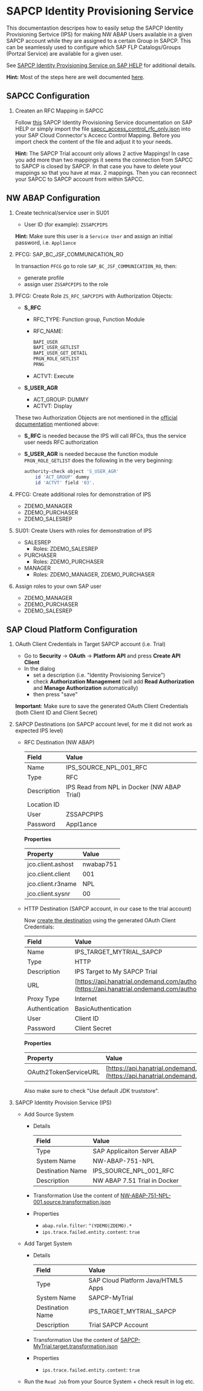 # SAPCP Identity Provisioning Service

This documentastion descripes how to easily setup the SAPCP Identity Provisioning Sertvice (IPS) for making
NW ABAP Users available in a given SAPCP account while they are assigned to a certain Group in SAPCP. This can be seamlessly used to configure which SAP FLP Catalogs/Groups (Portzal Service) are available for a given user.

See [SAPCP Identity Provisioning Service on SAP HELP](https://help.sap.com/viewer/p/IDENTITY_PROVISIONING) for additional details.

**Hint:** Most of the steps here are well documented [here](https://help.sap.com/viewer/f48e822d6d484fa5ade7dda78b64d9f5/Cloud/en-US/5235087c8a6e4860aac36a8c3675fb9d.html).

## SAPCC Configuration

1. Createn an RFC Mapping in SAPCC

     Follow [this](https://help.sap.com/viewer/f48e822d6d484fa5ade7dda78b64d9f5/Cloud/en-US/5235087c8a6e4860aac36a8c3675fb9d.html) SAPCP Identity Provisioning Service documentation on SAP HELP or simply import the file [sapcc_access_control_rfc_only.json](./sapcc_access_control_rfc_only.json) into your SAP Cloud Connector's Accecc Control Mapping. Before you import check the content of the file and adjust it to your needs.

    **Hint:** The SAPCP Trial account only allows 2 active Mappings! In case you add more than two mappings it seems the connection from SAPCC to SAPCP is closed by SAPCP. In that case you have to delete your mappings so that you have at max. 2 mappings. Then you can reconnect your SAPCC to SAPCP account from within SAPCC.

## NW ABAP Configuration

1. Create technical/service user in SU01

    - User ID (for example): `ZSSAPCPIPS`

    **Hint:** Make sure this user is a `Service User` and assign an initial password, i.e. `Appl1ance`

1. PFCG: SAP_BC_JSF_COMMUNICATION_RO

    In transaction `PFCG` go to role `SAP_BC_JSF_COMMUNICATION_RO`, then:

    - generate profile
    - assign user `ZSSAPCPIPS` to the role

1. PFCG: Create Role `ZS_RFC_SAPCPIPS` with Authorization Objects:

    - **S_RFC**
      - RFC_TYPE: Function group, Function Module
      - RFC_NAME:

          ```sh
          BAPI_USER
          BAPI_USER_GETLIST
          BAPI_USER_GET_DETAIL
          PRGN_ROLE_GETLIST
          PRNG
          ```
      - ACTVT: Execute

    - **S_USER_AGR**
      - ACT_GROUP: DUMMY
      - ACTVT: Display

    These two Authorization Objects are not mentioned in the [official documentation](https://help.sap.com/viewer/f48e822d6d484fa5ade7dda78b64d9f5/Cloud/en-US/5235087c8a6e4860aac36a8c3675fb9d.html) mentioned above:

    - **S_RFC** is needed because the IPS will call RFCs, thus the service user needs RFC authorization

    - **S_USER_AGR** is needed because the function module `PRGN_ROLE_GETLIST` does the following in the very beginning:

        ```sh
        authority-check object 'S_USER_AGR'
            id 'ACT_GROUP' dummy
            id 'ACTVT' field '03'.
        ```

1. PFCG: Create additional roles for demonstration of IPS
    - ZDEMO_MANAGER
    - ZDEMO_PURCHASER
    - ZDEMO_SALESREP

1. SU01: Create Users with roles for demonstration of IPS
    - SALESREP
      - Roles: ZDEMO_SALESREP
    - PURCHASER
      - Roles: ZDEMO_PURCHASER
    - MANAGER
      - Roles: ZDEMO_MANAGER, ZDEMO_PURCHASER

1. Assign roles to your own SAP user
    - ZDEMO_MANAGER
    - ZDEMO_PURCHASER
    - ZDEMO_SALESREP

## SAP Cloud Platform Configuration

1. OAuth Client Credentials in Target SAPCP account (i.e. Trial)

    - Go to **Security** -> **OAuth** -> **Platform API** and press **Create API Client**
    - In the dialog
      - set a description (i.e. "Identity Provisioning Service")
      - check **Authorization Management** (will add **Read Authorization** and **Manage Authorization** automatically)
      - then press "save"

    **Important**: Make sure to save the generated OAuth Client Credentials (both Client ID and Client Secret)

1. SAPCP Destinations (on SAPCP account level, for me it did not work as expected IPS level)

    - RFC Destination (NW ABAP)

      | Field          | Value                                       |
      |:-------------- |:------------------------------------------- |
      | Name           | IPS_SOURCE_NPL_001_RFC                      |
      | Type           | RFC                                         |
      | Description    | IPS Read from NPL in Docker (NW ABAP Trial) |
      | Location ID    |                                             |
      | User           | ZSSAPCPIPS                                  |
      | Password       | Appl1ance                                   |

      **Properties**

      | Property           | Value     |
      |:-------------------|:----------|
      | jco.client.ashost  | nwabap751 |
      | jco.client.client  | 001       |
      | jco.client.r3name  | NPL       |
      | jco.client.sysnr   | 00        |

    - HTTP Destination (SAPCP account, in our case to the trial account)

      Now [create the destination](https://help.sap.com/viewer/f48e822d6d484fa5ade7dda78b64d9f5/Cloud/en-US/dcdf72892190449384ba522fa95b4e8e.html) using the generated OAuth Client Credentials:

      | Field          | Value                                                                     |
      |:-------------- |:------------------------------------------------------------------------- |
      | Name           | IPS_TARGET_MYTRIAL_SAPCP                                                  |
      | Type           | HTTP                                                                      |
      | Description    | IPS Target to My SAPCP Trial                                              |
      | URL            | [https://api.hanatrial.ondemand.com/authorization/v1/accounts/p123456trial](https://api.hanatrial.ondemand.com/authorization/v1/accounts/p123456trial) |
      | Proxy Type     | Internet                                                                  |
      | Authentication | BasicAuthentication                                                       |
      | User           | Client ID                                                                 |
      | Password       | Client Secret                                                             |

      **Properties**

      | Property              | Value                                             |
      |:----------------------|:--------------------------------------------------|
      | OAuth2TokenServiceURL | [https://api.hanatrial.ondemand.com/oauth2/apitoken/v1](https://api.hanatrial.ondemand.com/oauth2/apitoken/v1) |

      Also make sure to check "Use default JDK truststore".

1. SAPCP Identity Provision Service (IPS)

    - Add Source System

      - Details

        | Field            | Value                          |
        |:---------------- |:------------------------------ |
        | Type             | SAP Applicaiton Server ABAP    |
        | System Name      | NW-ABAP-751-NPL                |
        | Destination Name | IPS_SOURCE_NPL_001_RFC         |
        | Description      | NW ABAP 7.51 Trial in Docker   |

      - Transformation
        Use the content of [NW-ABAP-751-NPL-001.source.transformation.json](./NW-ABAP-751-NPL-001.source.transformation.json)

      - Properties
        - `abap.role.filter`: `^(YDEMO|ZDEMO).*`
        - `ips.trace.failed.entity.content`: `true`

    - Add Target System

      - Details

        | Field            | Value                              |
        |:---------------- |:---------------------------------- |
        | Type             | SAP Cloud Platform Java/HTML5 Apps |
        | System Name      | SAPCP-MyTrial                      |
        | Destination Name | IPS_TARGET_MYTRIAL_SAPCP           |
        | Description      | Trial SAPCP Account                |

      - Transformation
        Use the content of [SAPCP-MyTrial.target.transformation.json](./SAPCP-MyTrial.target.transformation.json)

      - Properties
        - `ips.trace.failed.entity.content`: `true`

    - Run the `Read Job` from your Source System + check result in log etc.
